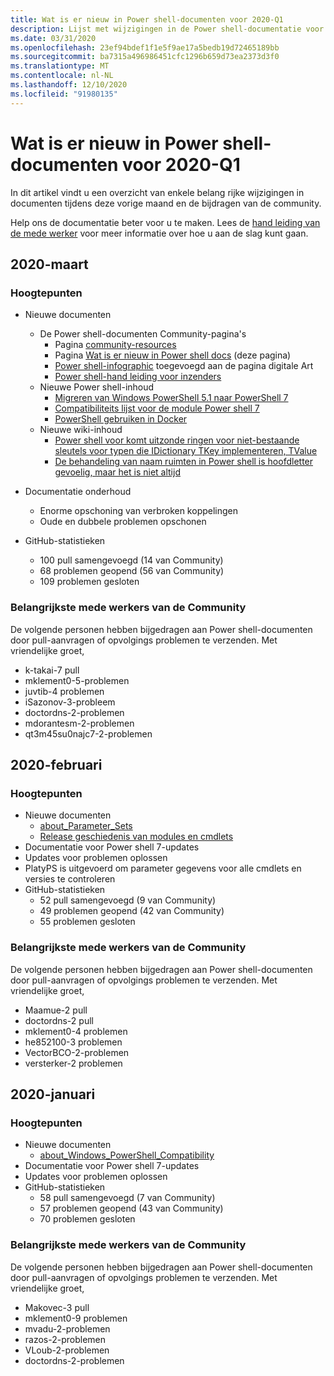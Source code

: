 ```yaml
---
title: Wat is er nieuw in Power shell-documenten voor 2020-Q1
description: Lijst met wijzigingen in de Power shell-documentatie voor 2020-W1
ms.date: 03/31/2020
ms.openlocfilehash: 23ef94bdef1f1e5f9ae17a5bedb19d72465189bb
ms.sourcegitcommit: ba7315a496986451cfc1296b659d73ea2373d3f0
ms.translationtype: MT
ms.contentlocale: nl-NL
ms.lasthandoff: 12/10/2020
ms.locfileid: "91980135"
---
```

# <a name="whats-new-in-powershell-docs-for-2020-q1"></a>Wat is er nieuw in Power shell-documenten voor 2020-Q1

In dit artikel vindt u een overzicht van enkele belang rijke wijzigingen in documenten tijdens deze vorige maand en de bijdragen van de community.

Help ons de documentatie beter voor u te maken. Lees de [hand leiding van de mede werker][contrib] voor meer informatie over hoe u aan de slag kunt gaan.

## <a name="2020-march"></a>2020-maart

### <a name="highlights"></a>Hoogtepunten

- Nieuwe documenten
  - De Power shell-documenten Community-pagina's
    - Pagina [community-resources](/powershell/scripting/community/community-support)
    - Pagina [Wat is er nieuw in Power shell docs](#2020-march) (deze pagina)
    - [Power shell-infographic](https://github.com/MicrosoftDocs/PowerShell-Docs/blob/staging/assets/PowerShell_7_Infographic.pdf) toegevoegd aan de pagina digitale Art
    - [Power shell-hand leiding voor inzenders](/powershell/scripting/community/contributing/overview)
  - Nieuwe Power shell-inhoud
    - [Migreren van Windows PowerShell 5.1 naar PowerShell 7](/powershell/scripting/whats-new/migrating-from-windows-powershell-51-to-powershell-7)
    - [Compatibiliteits lijst voor de module Power shell 7](/PowerShell/scripting/whats-new/module-compatibility)
    - [PowerShell gebruiken in Docker](/powershell/scripting/install/powershell-in-docker)
  - Nieuwe wiki-inhoud
    - [Power shell voor komt uitzonde ringen voor niet-bestaande sleutels voor typen die IDictionary TKey implementeren, TValue](https://github.com/MicrosoftDocs/PowerShell-Docs/wiki/PowerShell-prevents-exceptions-for-non-existent-keys-for-types-that-implement-IDictionary-TKey,-TValue-)
    - [De behandeling van naam ruimten in Power shell is hoofdletter gevoelig, maar het is niet altijd](https://github.com/MicrosoftDocs/PowerShell-Docs/wiki/PowerShell's-treatment-of-namespaces-is-case-insensitive-but-case-preserving)

- Documentatie onderhoud
  - Enorme opschoning van verbroken koppelingen
  - Oude en dubbele problemen opschonen

- GitHub-statistieken
  - 100 pull samengevoegd (14 van Community)
  - 68 problemen geopend (56 van Community)
  - 109 problemen gesloten

### <a name="top-community-contributors"></a>Belangrijkste mede werkers van de Community

De volgende personen hebben bijgedragen aan Power shell-documenten door pull-aanvragen of opvolgings problemen te verzenden. Met vriendelijke groet,

- k-takai-7 pull
- mklement0-5-problemen
- juvtib-4 problemen
- iSazonov-3-probleem
- doctordns-2-problemen
- mdorantesm-2-problemen
- qt3m45su0najc7-2-problemen

## <a name="2020-february"></a>2020-februari

### <a name="highlights"></a>Hoogtepunten

- Nieuwe documenten
  - [about_Parameter_Sets](/powershell/module/microsoft.powershell.core/about/about_parameter_sets)
  - [Release geschiedenis van modules en cmdlets](/powershell/scripting/whats-new/cmdlet-versions)
- Documentatie voor Power shell 7-updates
- Updates voor problemen oplossen
- PlatyPS is uitgevoerd om parameter gegevens voor alle cmdlets en versies te controleren
- GitHub-statistieken
  - 52 pull samengevoegd (9 van Community)
  - 49 problemen geopend (42 van Community)
  - 55 problemen gesloten

### <a name="top-community-contributors"></a>Belangrijkste mede werkers van de Community

De volgende personen hebben bijgedragen aan Power shell-documenten door pull-aanvragen of opvolgings problemen te verzenden. Met vriendelijke groet,

- Maamue-2 pull
- doctordns-2 pull
- mklement0-4 problemen
- he852100-3 problemen
- VectorBCO-2-problemen
- versterker-2 problemen

## <a name="2020-january"></a>2020-januari

### <a name="highlights"></a>Hoogtepunten

- Nieuwe documenten
  - [about_Windows_PowerShell_Compatibility](/powershell/module/microsoft.powershell.core/about/about_Windows_PowerShell_Compatibility)
- Documentatie voor Power shell 7-updates
- Updates voor problemen oplossen
- GitHub-statistieken
  - 58 pull samengevoegd (7 van Community)
  - 57 problemen geopend (43 van Community)
  - 70 problemen gesloten

### <a name="top-community-contributors"></a>Belangrijkste mede werkers van de Community

De volgende personen hebben bijgedragen aan Power shell-documenten door pull-aanvragen of opvolgings problemen te verzenden. Met vriendelijke groet,

- Makovec-3 pull
- mklement0-9 problemen
- mvadu-2-problemen
- razos-2-problemen
- VLoub-2-problemen
- doctordns-2-problemen

<!-- Link references -->
[contrib]: contributing/overview.md
